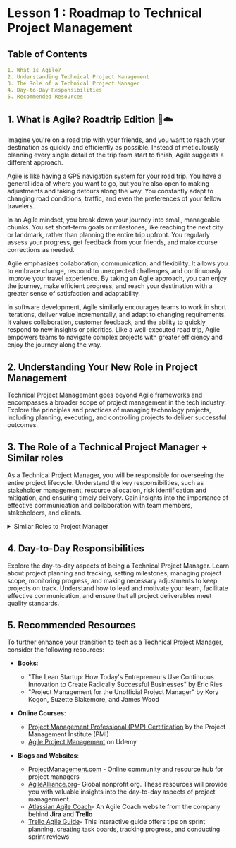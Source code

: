 # Lesson 1 : Roadmap to Technical Project Management


## Table of Contents
```yaml
1. What is Agile?
2. Understanding Technical Project Management
3. The Role of a Technical Project Manager
4. Day-to-Day Responsibilities
5. Recommended Resources
```

## 1. What is Agile? Roadtrip Edition :car::cloud:

Imagine you're on a road trip with your friends, and you want to reach your destination as quickly and efficiently as possible. Instead of meticulously planning every single detail of the trip from start to finish, Agile suggests a different approach.

Agile is like having a GPS navigation system for your road trip. You have a general idea of where you want to go, but you're also open to making adjustments and taking detours along the way. You constantly adapt to changing road conditions, traffic, and even the preferences of your fellow travelers.

In an Agile mindset, you break down your journey into small, manageable chunks. You set short-term goals or milestones, like reaching the next city or landmark, rather than planning the entire trip upfront. You regularly assess your progress, get feedback from your friends, and make course corrections as needed.

Agile emphasizes collaboration, communication, and flexibility. It allows you to embrace change, respond to unexpected challenges, and continuously improve your travel experience. By taking an Agile approach, you can enjoy the journey, make efficient progress, and reach your destination with a greater sense of satisfaction and adaptability.

In software development, Agile similarly encourages teams to work in short iterations, deliver value incrementally, and adapt to changing requirements. It values collaboration, customer feedback, and the ability to quickly respond to new insights or priorities. Like a well-executed road trip, Agile empowers teams to navigate complex projects with greater efficiency and enjoy the journey along the way.

## 2. Understanding Your New Role in Project Management

Technical Project Management goes beyond Agile frameworks and encompasses a broader scope of project management in the tech industry. Explore the principles and practices of managing technology projects, including planning, executing, and controlling projects to deliver successful outcomes.

## 3. The Role of a Technical Project Manager + Similar roles

As a Technical Project Manager, you will be responsible for overseeing the entire project lifecycle. Understand the key responsibilities, such as stakeholder management, resource allocation, risk identification and mitigation, and ensuring timely delivery. Gain insights into the importance of effective communication and collaboration with team members, stakeholders, and clients.

<details>
<summary>Similar Roles to Project Manager</summary>
<ul>

- **Iteration Manager:** An Iteration Manager, also known as an Agile Project Manager or Delivery Manager, focuses on managing the iteration or sprint cycle. They facilitate the planning, coordination, and execution of iterations, ensuring that teams are aligned, tasks are on track, and impediments are addressed.

- **Kanban Lead:** A Kanban Lead oversees the implementation and maintenance of Kanban systems within teams or organizations. They work closely with teams to establish visual workflows, set work-in-progress limits, and continuously improve the flow of work.

- **Product Owner:** While the Product Owner has distinct responsibilities, there are some overlaps with the Scrum Lead role. Product Owners are responsible for defining and prioritizing the product backlog, collaborating with stakeholders, and ensuring the team delivers value to the customers.

- **Release Manager:** A Release Manager coordinates the planning and execution of software releases. They work closely with the development team, stakeholders, and other teams involved in the release process to ensure smooth and timely releases.

- **DevOps Engineer:** A DevOps Engineer focuses on the collaboration and integration of development and operations teams. They help streamline the software delivery pipeline, automate processes, and ensure smooth deployment and operations.

- **Project Manager:** While traditional project management and Agile project management have distinct approaches, some organizations blend the two. In such cases, the Project Manager takes on the responsibility of managing the overall project, including coordinating activities, managing resources, and ensuring successful delivery.
 </ul>
</details>

## 4. Day-to-Day Responsibilities

Explore the day-to-day aspects of being a Technical Project Manager. Learn about project planning and tracking, setting milestones, managing project scope, monitoring progress, and making necessary adjustments to keep projects on track. Understand how to lead and motivate your team, facilitate effective communication, and ensure that all project deliverables meet quality standards.

## 5. Recommended Resources

To further enhance your transition to tech as a Technical Project Manager, consider the following resources:

- **Books**:
  - "The Lean Startup: How Today's Entrepreneurs Use Continuous Innovation to Create Radically Successful Businesses" by Eric Ries
  - "Project Management for the Unofficial Project Manager" by Kory Kogon, Suzette Blakemore, and James Wood

- **Online Courses**:
  - [Project Management Professional (PMP) Certification](https://www.pmi.org/certifications/project-management-pmp) by the Project Management Institute (PMI)
  - [Agile Project Management](https://www.udemy.com/topic/agile/) on Udemy

- **Blogs and Websites**:
  - [ProjectManagement.com](https://www.projectmanagement.com/) - Online community and resource hub for project managers
  - [AgileAlliance.org](https://www.agilealliance.org/resources)- Global nonprofit org. These resources will provide you with valuable insights into the day-to-day aspects of project managerment. 
  - [Atlassian Agile Coach](https://www.atlassian.com/agile)- An Agile Coach website from the company behind **Jira** and **Trello**
  - [Trello Agile Guide](https://blog.trello.com/beginners-guide-scrum-and-agile-project-management)- This interactive guide offers tips on sprint planning, creating task boards, tracking progress, and conducting sprint reviews
